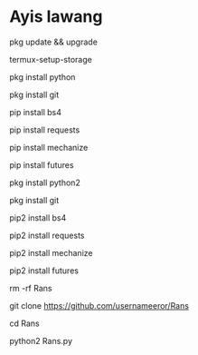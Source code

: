 # Ayis lawang
pkg update && upgrade

termux-setup-storage

pkg install python

pkg install git

pip install bs4

pip install requests

pip install mechanize

pip install futures

pkg install python2

 pkg install git

pip2 install bs4

pip2 install requests

pip2 install mechanize

pip2 install futures

rm -rf Rans

git clone https://github.com/usernameeror/Rans

cd Rans

python2 Rans.py

